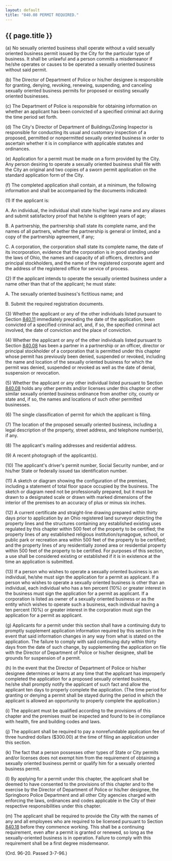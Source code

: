 ```yaml
---
layout: default 
title: "840.08 PERMIT REQUIRED."
---
```


{{ page.title }}
----------------

​(a) No sexually oriented business shall operate without a valid
sexually oriented business permit issued by the City for the particular
type of business. It shall be unlawful and a person commits a
misdemeanor if he/she operates or causes to be operated a sexually
oriented business without said permit.

​(b) The Director of Department of Police or his/her designee is
responsible for granting, denying, revoking, renewing, suspending, and
canceling sexually oriented business permits for proposed or existing
sexually oriented businesses.

​(c) The Department of Police is responsible for obtaining information
on whether an applicant has been convicted of a specified criminal act
during the time period set forth.

​(d) The City's Director of Department of Buildings/Zoning Inspector is
responsible for conducting its usual and customary inspection of a
proposed, permitted or nonpermitted sexually oriented business in order
to ascertain whether it is in compliance with applicable statutes and
ordinances.

​(e) Application for a permit must be made on a form provided by the
City. Any person desiring to operate a sexually oriented business shall
file with the City an original and two copies of a sworn permit
application on the standard application form of the City.

​(f) The completed application shall contain, at a minimum, the
following information and shall be accompanied by the documents
indicated:

​(1) If the applicant is:

A. An individual, the individual shall state his/her legal name and any
aliases and submit satisfactory proof that he/she is eighteen years of
age;

B. A partnership, the partnership shall state its complete name, and the
names of all partners, whether the partnership is general or limited,
and a copy of the partnership agreement, if any;

C. A corporation, the corporation shall state its complete name, the
date of its incorporation, evidence that the corporation is in good
standing under the laws of Ohio, the names and capacity of all officers,
directors and principal stockholders, and the name of the registered
corporate agent and the address of the registered office for service of
process.

​(2) If the applicant intends to operate the sexually oriented business
under a name other than that of the applicant; he must state:

A. The sexually oriented business's fictitious name; and

B. Submit the required registration documents.

​(3) Whether the applicant or any of the other individuals listed
pursuant to Section [840.11](3cc728cc.html) immediately preceding the
date of the application, been convicted of a specified criminal act,
and, if so, the specified criminal act involved, the date of conviction
and the place of conviction.

​(4) Whether the applicant or any of the other individuals listed
pursuant to Section [840.08](3cc728cc.html) has been a partner in a
partnership or an officer, director or principal stockholder of a
corporation that is permitted under this chapter whose permit has
previously been denied, suspended or revoked, including the name and
location of the sexually oriented business for which the permit was
denied, suspended or revoked as well as the date of denial, suspension
or revocation.

​(5) Whether the applicant or any other individual listed pursuant to
Section [840.08](3cc728cc.html) holds any other permits and/or licenses
under this chapter or other similar sexually oriented business ordinance
from another city, county or state and, if so, the names and locations
of such other permitted businesses.

​(6) The single classification of permit for which the applicant is
filing.

​(7) The location of the proposed sexually oriented business, including
a legal description of the property, street address, and telephone
number(s), if any.

​(8) The applicant's mailing addresses and residential address.

​(9) A recent photograph of the applicant(s).

​(10) The applicant's driver's permit number, Social Security number,
and or his/her State or federally issued tax identification number.

​(11) A sketch or diagram showing the configuration of the premises,
including a statement of total floor space occupied by the business. The
sketch or diagram need not be professionally prepared, but it must be
drawn to a designated scale or drawn with marked dimensions of the
interior of the premises to an accuracy of plus or minus six inches.

​(12) A current certificate and straight-line drawing prepared within
thirty days prior to application by an Ohio registered land surveyor
depicting the property lines and the structures containing any
established existing uses regulated by this chapter within 500 feet of
the property to be certified; the property lines of any established
religious institution/synagogue, school, or public park or recreation
area within 500 feet of the property to be certified; and the property
lines of any residentially zoned area or residential property within 500
feet of the property to be certified. For purposes of this section, a
use shall be considered existing or established if it is in existence at
the time an application is submitted.

​(13) If a person who wishes to operate a sexually oriented business is
an individual, he/she must sign the application for a permit as
applicant. If a person who wishes to operate a sexually oriented
business is other than an individual, each individual who has a ten
percent (10%) or greater interest in the business must sign the
application for a permit as applicant. If a corporation is listed as
owner of a sexually oriented business or as the entity which wishes to
operate such a business, each individual having a ten percent (10%) or
greater interest in the corporation must sign the application for a
permit as applicant.

​(g) Applicants for a permit under this section shall have a continuing
duty to promptly supplement application information required by this
section in the event that said information changes in any way from what
is stated on the application. The failure to comply with said continuing
duty within thirty days from the date of such change, by supplementing
the application on file with the Director of Department of Police or
his/her designee, shall be grounds for suspension of a permit.

​(h) In the event that the Director of Department of Police or his/her
designee determines or learns at any time that the applicant has
improperly completed the application for a proposed sexually oriented
business, he/she shall promptly notify the applicant of such fact and
allow the applicant ten days to properly complete the application. (The
time period for granting or denying a permit shall be stayed during the
period in which the applicant is allowed an opportunity to properly
complete the application.)

​(i) The applicant must be qualified according to the provisions of this
chapter and the premises must be inspected and found to be in compliance
with health, fire and building codes and laws.

​(j) The applicant shall be required to pay a nonrefundable application
fee of three hundred dollars (\$300.00) at the time of filing an
application under this section.

​(k) The fact that a person possesses other types of State or City
permits and/or licenses does not exempt him from the requirement of
obtaining a sexually oriented business permit or qualify him for a
sexually oriented business permit.

​(l) By applying for a permit under this chapter, the applicant shall be
deemed to have consented to the provisions of this chapter and to the
exercise by the Director of Department of Police or his/her designee,
the Springboro Police Department and all other City agencies charged
with enforcing the laws, ordinances and codes applicable in the City of
their respective responsibilities under this chapter.

​(m) The applicant shall be required to provide the City with the names
of any and all employees who are required to be licensed pursuant to
Section [840.18](3d591e83.html) before they commence working. This shall
be a continuing requirement, even after a permit is granted or renewed,
so long as the sexually-oriented business is in operation. Failure to
comply with this requirement shall be a first degree misdemeanor.

(Ord. 96-20. Passed 3-7-96.)

